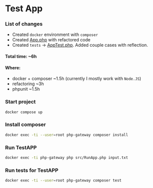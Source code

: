 # Test App
### List of changes
- Created `docker` environment with `composer`
- Created [App.php](src%2FApp.php) with refactored code
- Created  `tests` -> [AppTest.php](tests%2FAppTest.php). Added couple cases with reflection.

#### Total time: ~6h 
#### Where: 
- docker + composer ~1.5h (currently I mostly work with `Node.JS`) 
- refactoring ~3h 
- phpunit ~1.5h 

### Start project
```bash
docker compose up
```

### Install composer
```bash
docker exec -ti --user=root php-gateway composer install 
```

### Run TestAPP 
```bash
docker exec -ti php-gateway php src/RunApp.php input.txt
```

### Run tests for TestAPP
```bash
docker exec -ti --user=root php-gateway composer test
```